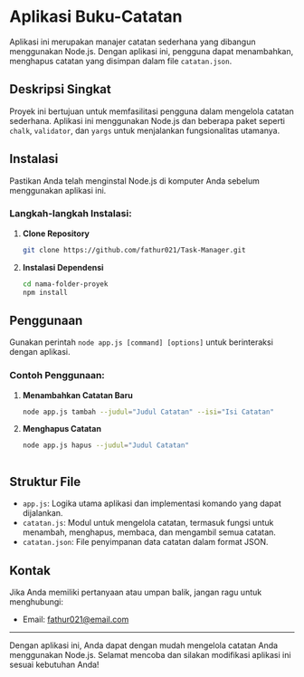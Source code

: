 # Aplikasi Buku-Catatan
Aplikasi ini merupakan manajer catatan sederhana yang dibangun menggunakan Node.js. Dengan aplikasi ini, pengguna dapat menambahkan, menghapus catatan yang disimpan dalam file `catatan.json`.

## Deskripsi Singkat

Proyek ini bertujuan untuk memfasilitasi pengguna dalam mengelola catatan sederhana. Aplikasi ini menggunakan Node.js dan beberapa paket seperti `chalk`, `validator`, dan `yargs` untuk menjalankan fungsionalitas utamanya.

## Instalasi

Pastikan Anda telah menginstal Node.js di komputer Anda sebelum menggunakan aplikasi ini.

### Langkah-langkah Instalasi:

1. **Clone Repository**
   ```bash
   git clone https://github.com/fathur021/Task-Manager.git
   ```

2. **Instalasi Dependensi**
   ```bash
   cd nama-folder-proyek
   npm install
   ```

## Penggunaan

Gunakan perintah `node app.js [command] [options]` untuk berinteraksi dengan aplikasi.

### Contoh Penggunaan:

1. **Menambahkan Catatan Baru**
   ```bash
   node app.js tambah --judul="Judul Catatan" --isi="Isi Catatan"
   ```

2. **Menghapus Catatan**
   ```bash
   node app.js hapus --judul="Judul Catatan"
   ```


   ```

## Struktur File

- `app.js`: Logika utama aplikasi dan implementasi komando yang dapat dijalankan.
- `catatan.js`: Modul untuk mengelola catatan, termasuk fungsi untuk menambah, menghapus, membaca, dan mengambil semua catatan.
- `catatan.json`: File penyimpanan data catatan dalam format JSON.



## Kontak

Jika Anda memiliki pertanyaan atau umpan balik, jangan ragu untuk menghubungi:

- Email: fathur021@email.com


---

Dengan aplikasi ini, Anda dapat dengan mudah mengelola catatan Anda menggunakan Node.js. Selamat mencoba dan silakan modifikasi aplikasi ini sesuai kebutuhan Anda!
